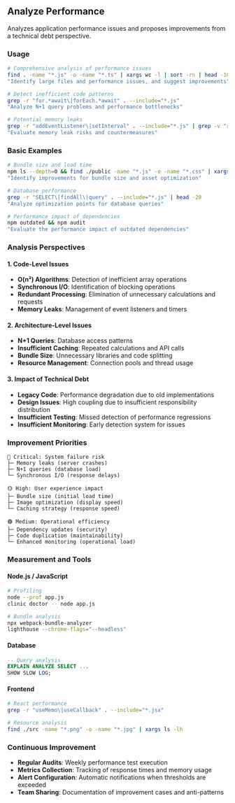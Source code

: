 ## Analyze Performance

Analyzes application performance issues and proposes improvements from a technical debt perspective.

### Usage

```bash
# Comprehensive analysis of performance issues
find . -name "*.js" -o -name "*.ts" | xargs wc -l | sort -rn | head -10
"Identify large files and performance issues, and suggest improvements"

# Detect inefficient code patterns
grep -r "for.*await\|forEach.*await" . --include="*.js"
"Analyze N+1 query problems and performance bottlenecks"

# Potential memory leaks
grep -r "addEventListener\|setInterval" . --include="*.js" | grep -v "removeEventListener\|clearInterval"
"Evaluate memory leak risks and countermeasures"
```

### Basic Examples

```bash
# Bundle size and load time
npm ls --depth=0 && find ./public -name "*.js" -o -name "*.css" | xargs ls -lh
"Identify improvements for bundle size and asset optimization"

# Database performance
grep -r "SELECT\|findAll\|query" . --include="*.js" | head -20
"Analyze optimization points for database queries"

# Performance impact of dependencies
npm outdated && npm audit
"Evaluate the performance impact of outdated dependencies"
```

### Analysis Perspectives

#### 1. Code-Level Issues

- **O(n²) Algorithms**: Detection of inefficient array operations
- **Synchronous I/O**: Identification of blocking operations
- **Redundant Processing**: Elimination of unnecessary calculations and requests
- **Memory Leaks**: Management of event listeners and timers

#### 2. Architecture-Level Issues

- **N+1 Queries**: Database access patterns
- **Insufficient Caching**: Repeated calculations and API calls
- **Bundle Size**: Unnecessary libraries and code splitting
- **Resource Management**: Connection pools and thread usage

#### 3. Impact of Technical Debt

- **Legacy Code**: Performance degradation due to old implementations
- **Design Issues**: High coupling due to insufficient responsibility distribution
- **Insufficient Testing**: Missed detection of performance regressions
- **Insufficient Monitoring**: Early detection system for issues

### Improvement Priorities

```
🔴 Critical: System failure risk
├─ Memory leaks (server crashes)
├─ N+1 queries (database load)
└─ Synchronous I/O (response delays)

🟡 High: User experience impact
├─ Bundle size (initial load time)
├─ Image optimization (display speed)
└─ Caching strategy (response speed)

🟢 Medium: Operational efficiency
├─ Dependency updates (security)
├─ Code duplication (maintainability)
└─ Enhanced monitoring (operational load)
```

### Measurement and Tools

#### Node.js / JavaScript

```bash
# Profiling
node --prof app.js
clinic doctor -- node app.js

# Bundle analysis
npx webpack-bundle-analyzer
lighthouse --chrome-flags="--headless"
```

#### Database

```sql
-- Query analysis
EXPLAIN ANALYZE SELECT ...
SHOW SLOW LOG;
```

#### Frontend

```bash
# React performance
grep -r "useMemo\|useCallback" . --include="*.jsx"

# Resource analysis
find ./src -name "*.png" -o -name "*.jpg" | xargs ls -lh
```

### Continuous Improvement

- **Regular Audits**: Weekly performance test execution
- **Metrics Collection**: Tracking of response times and memory usage
- **Alert Configuration**: Automatic notifications when thresholds are exceeded
- **Team Sharing**: Documentation of improvement cases and anti-patterns
